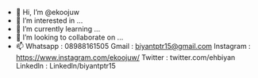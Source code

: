 - 👋 Hi, I’m @ekoojuw
- 👀 I’m interested in ...
- 🌱 I’m currently learning ...
- 💞️ I’m looking to collaborate on ...
- 📫 
Whatsapp : 08988161505
Gmail : biyantptr15@gmail.com
Instagram : https://www.instagram.com/ekoojuw/
Twitter : twitter.com/ehbiyan
Linkedln : Linkedln/biyantptr15


<!---
ekoojuw/ekoojuw is a ✨ special ✨ repository because its `README.md` (this file) appears on your GitHub profile.
You can click the Preview link to take a look at your changes.
--->
